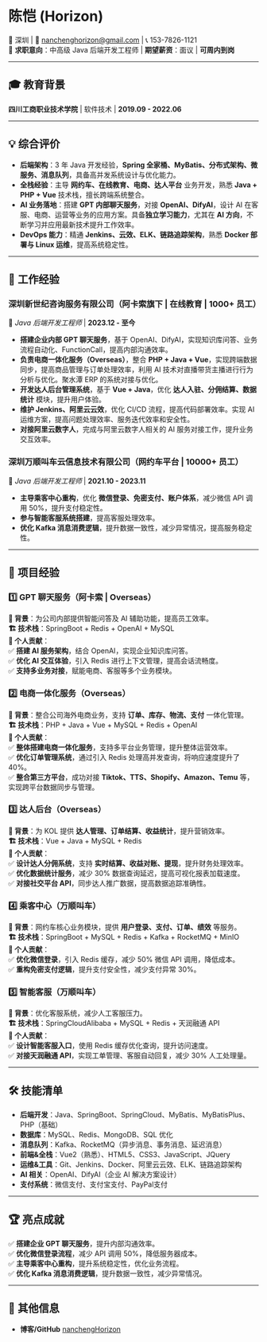 # **陈恺 (Horizon)**  
📍 深圳 | 📧 nanchenghorizon@gmail.com | 📞 153-7826-1121  
🎯 **求职意向**：中高级 Java 后端开发工程师 | **期望薪资**：面议 | **可周内到岗**  

---

## **🎓 教育背景**
**四川工商职业技术学院** | 软件技术 | **2019.09 - 2022.06**  

---

## **💡 综合评价**
- **后端架构**：3 年 Java 开发经验，**Spring 全家桶、MyBatis、分布式架构、微服务、消息队列**，具备高并发系统设计与优化能力。  
- **全栈经验**：主导 **网约车、在线教育、电商、达人平台** 业务开发，熟悉 **Java + PHP + Vue** 技术栈，擅长跨端系统整合。  
- **AI 业务落地**：搭建 **GPT 内部聊天服务**，对接 **OpenAI、DifyAI**，设计 AI 在客服、电商、运营等业务的应用方案。具备**独立学习能力**，尤其在 **AI 方向**，不断学习并应用最新技术提升工作效率。  
- **DevOps 能力**：精通 **Jenkins、云效、ELK、链路追踪架构**，熟悉 **Docker 部署与 Linux 运维**，提高系统稳定性。  

---

## **💼 工作经验**
### **深圳新世纪咨询服务有限公司（阿卡索旗下 | 在线教育 | 1000+ 员工）**  
🔹 *Java 后端开发工程师* | **2023.12 - 至今**  
- **搭建企业内部 GPT 聊天服务**，基于 OpenAI、DifyAI，实现知识库问答、业务流程自动化、FunctionCall，提高内部沟通效率。  
- **负责电商一体化服务（Overseas）**，整合 **PHP + Java + Vue**，实现跨端数据同步，提高商品管理与订单处理效率，利用 AI 技术对直播带货主播进行行为分析与优化。聚水潭 ERP 的系统对接与优化。
- **开发达人后台管理系统**，基于 **Vue + Java**，优化 **达人入驻、分佣结算、数据统计** 模块，提升用户体验。  
- **维护 Jenkins、阿里云云效**，优化 CI/CD 流程，提高代码部署效率。实现 AI 运维方案，提高问题处理效率、服务迭代效率和安全性。  
- **对接阿里云数字人**，完成与阿里云数字人相关的 AI 服务对接工作，提升业务交互效率。

### **深圳万顺叫车云信息技术有限公司（网约车平台 | 10000+ 员工）**  
🔹 *Java 后端开发工程师* | **2021.10 - 2023.11**  
- **主导乘客中心重构**，优化 **微信登录、免密支付、账户体系**，减少微信 API 调用 50%，提升支付稳定性。  
- **参与智能客服系统搭建**，提高客服处理效率。  
- **优化 Kafka 消息消费逻辑**，提升数据一致性，减少异常情况，提高服务稳定性。  

---

## **🚀 项目经验**
### **1️⃣ GPT 聊天服务（阿卡索 | Overseas）**
**📝 背景**：为公司内部提供智能问答及 AI 辅助功能，提高员工效率。  
**🏗 技术栈**：SpringBoot + Redis + OpenAI + MySQL  
**🔹 个人贡献**：  
✅ **搭建 AI 服务架构**，结合 OpenAI，实现企业知识库问答。  
✅ **优化 AI 交互体验**，引入 Redis 进行上下文管理，提高会话流畅度。  
✅ **支持多业务对接**，赋能电商、客服等多个业务模块。  

### **2️⃣ 电商一体化服务（Overseas）**
**📝 背景**：整合公司海外电商业务，支持 **订单、库存、物流、支付** 一体化管理。  
**🏗 技术栈**：PHP + Java + Vue + MySQL + Redis + OpenAI  
**🔹 个人贡献**：  
✅ **整体搭建电商一体化服务**，支持多平台业务管理，提升整体运营效率。  
✅ **优化订单管理系统**，通过引入 Redis 处理高并发查询，将响应速度提升了 40%。  
✅ **整合第三方平台**，成功对接 **Tiktok、TTS、Shopify、Amazon、Temu** 等，实现跨平台数据同步与管理。

### **3️⃣ 达人后台（Overseas）**
**📝 背景**：为 KOL 提供 **达人管理、订单结算、收益统计**，提升营销效率。  
**🏗 技术栈**：Vue + Java + MySQL + Redis  
**🔹 个人贡献**：  
✅ **设计达人分佣系统**，支持 **实时结算、收益对账、提现**，提升财务处理效率。  
✅ **优化数据统计服务**，减少 30% 数据查询延迟，提高可视化报表加载速度。  
✅ **对接社交平台 API**，同步达人推广数据，提高数据追踪准确性。  

### **4️⃣ 乘客中心（万顺叫车）**
**📝 背景**：网约车核心业务模块，提供 **用户登录、支付、订单、绩效** 等服务。  
**🏗 技术栈**：SpringBoot + MySQL + Redis + Kafka + RocketMQ + MinIO  
**🔹 个人贡献**：  
✅ **优化微信登录**，引入 Redis 缓存，减少 50% 微信 API 调用，降低成本。  
✅ **重构免密支付逻辑**，提升支付安全性，减少支付异常 30%。  

### **5️⃣ 智能客服（万顺叫车）**
**📝 背景**：优化客服系统，减少人工客服压力。  
**🏗 技术栈**：SpringCloudAlibaba + MySQL + Redis + 天润融通 API  
**🔹 个人贡献**：  
✅ **设计智能客服入口**，使用 Redis 缓存优化查询，提升访问速度。  
✅ **对接天润融通 API**，实现工单管理、客服自动回复，减少 30% 人工处理量。  

---

## **🛠 技能清单**
- **后端开发**：Java、SpringBoot、SpringCloud、MyBatis、MyBatisPlus、PHP（基础）
- **数据库**：MySQL、Redis、MongoDB、SQL 优化  
- **消息队列**：Kafka、RocketMQ（异步消息、事务消息、延迟消息）  
- **前端&全栈**：Vue2（熟悉）、HTML5、CSS3、JavaScript、JQuery  
- **运维&工具**：Git、Jenkins、Docker、阿里云云效、ELK、链路追踪架构  
- **AI 相关**：OpenAI、DifyAI（企业 AI 解决方案设计）  
- **支付系统**：微信支付、支付宝支付、PayPal支付

---

## **🏆 亮点成就**
✅ **搭建企业 GPT 聊天服务**，提升内部沟通效率。  
✅ **优化微信登录流程**，减少 API 调用 50%，降低服务器成本。  
✅ **主导乘客中心重构**，提升系统稳定性，优化业务流程。  
✅ **优化 Kafka 消息消费逻辑**，提升数据一致性，减少异常情况。  

---

## **📌 其他信息**
- **博客/GitHub** [nanchengHorizon](https://github.com/nanchengHorizon)
